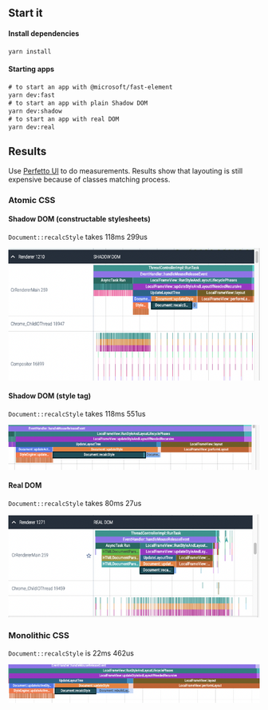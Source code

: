 ## Start it

#### Install dependencies

```shell
yarn install
```

#### Starting apps

```shell
# to start an app with @microsoft/fast-element
yarn dev:fast
# to start an app with plain Shadow DOM
yarn dev:shadow
# to start an app with real DOM
yarn dev:real
```

## Results

Use [Perfetto UI](https://ui.perfetto.dev/) to do measurements. Results show that layouting is still expensive because of classes matching process.

### Atomic CSS

#### Shadow DOM (constructable stylesheets)

`Document::recalcStyle` takes 118ms 299us

![Results for Shadow DOM](./assets/shadow-dom.png)

#### Shadow DOM (style tag)

`Document::recalcStyle` takes 118ms 551us

![Results for Shadow DOM with style tag](./assets/shadow-dom-style-tag.png)

#### Real DOM

`Document::recalcStyle` takes 80ms 27us

![Results for real DOM](./assets/real-dom.png)

### Monolithic CSS

`Document::recalcStyle` is 22ms 462us

![img.png](./assets/mono-shadow-dom.png)
